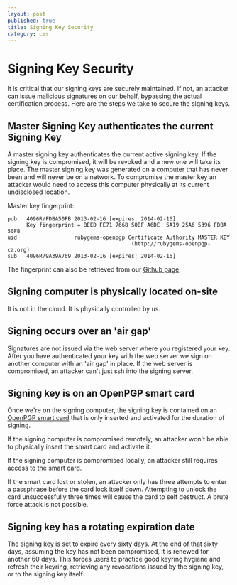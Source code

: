 ```yaml
---
layout: post
published: true
title: Signing Key Security
category: cms
---
```


Signing Key Security
====================

It is critical that our signing keys are securely maintained.  If not,
an attacker can issue malicious signatures on our behalf, bypassing
the actual certification process.  Here are the steps we take to
secure the signing keys.

Master Signing Key authenticates the current Signing Key
--------------------------------------------------------

A master signing key authenticates the current active signing key. If
the signing key is compromised, it will be revoked and a new one will
take its place.  The master signing key was generated on a computer
that has never been and will never be on a network.  To compromise the
master key an attacker would need to access this computer physically
at its current undisclosed location.

Master key fingerprint:

    pub   4096R/FDBA50FB 2013-02-16 [expires: 2014-02-16]
          Key fingerprint = BEED FE71 7668 50BF A6DE  5A19 25A6 5396 FDBA 50FB
    uid                  rubygems-openpgp Certificate Authority MASTER KEY
                                           (http://rubygems-openpgp-ca.org)
    sub   4096R/9A39A769 2013-02-16 [expires: 2014-02-16]

The fingerprint can also be retrieved from our [Github
page](https://github.com/grant-olson/rubygems-openpgp-ca.org).

Signing computer is physically located on-site
----------------------------------------------

It is not in the cloud.  It is physically controlled by us.

Signing occurs over an 'air gap'
--------------------------------

Signatures are not issued via the web server where you registered your
key.  After you have authenticated your key with the web server we
sign on another computer with an 'air gap' in place.  If the web
server is compromised, an attacker can't just ssh into the signing
server.

Signing key is on an OpenPGP smart card
---------------------------------------

Once we're on the signing computer, the signing key is contained on an
[OpenPGP smart card](http://g10code.com/p-card.html) that is only
inserted and activated for the duration of signing.

If the signing computer is compromised remotely, an attacker won't be
able to physically insert the smart card and activate it.

If the signing computer is compromised locally, an attacker still
requires access to the smart card.

If the smart card lost or stolen, an attacker only has three attempts
to enter a passphrase before the card lock itself down.  Attempting to
unlock the card unsuccessfully three times will cause the card to self
destruct.  A brute force attack is not possible.

Signing key has a rotating expiration date
------------------------------------------

The signing key is set to expire every sixty days.  At the end of that
sixty days, assuming the key has not been compromised, it is renewed
for another 60 days.  This forces users to practice good keyring
hygiene and refresh their keyring, retrieving any revocations issued
by the signing key, or to the signing key itself.
